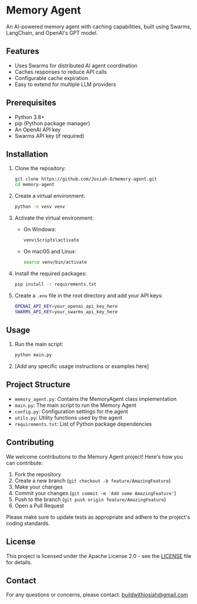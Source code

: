 ﻿# Memory Agent

An AI-powered memory agent with caching capabilities, built using Swarms, LangChain, and OpenAI's GPT model.

## Features

- Uses Swarms for distributed AI agent coordination
- Caches responses to reduce API calls
- Configurable cache expiration
- Easy to extend for multiple LLM providers

## Prerequisites

- Python 3.8+
- pip (Python package manager)
- An OpenAI API key
- Swarms API key (if required)

## Installation

1. Clone the repository:
   ```bash
   git clone https://github.com/Josiah-O/memory-agent.git
   cd memory-agent
   ```

2. Create a virtual environment:
   ```bash
   python -m venv venv
   ```

3. Activate the virtual environment:
   - On Windows:
     ```bash
     venv\Scripts\activate
     ```
   - On macOS and Linux:
     ```bash
     source venv/bin/activate
     ```

4. Install the required packages:
   ```bash
   pip install -r requirements.txt
   ```

5. Create a `.env` file in the root directory and add your API keys:
   ```bash
   OPENAI_API_KEY=your_openai_api_key_here
   SWARMS_API_KEY=your_swarms_api_key_here
   ```

## Usage

1. Run the main script:
   ```bash
   python main.py
   ```

2. [Add any specific usage instructions or examples here]

## Project Structure

- `memory_agent.py`: Contains the MemoryAgent class implementation
- `main.py`: The main script to run the Memory Agent
- `config.py`: Configuration settings for the agent
- `utils.py`: Utility functions used by the agent
- `requirements.txt`: List of Python package dependencies

## Contributing

We welcome contributions to the Memory Agent project! Here's how you can contribute:

1. Fork the repository
2. Create a new branch (`git checkout -b feature/AmazingFeature`)
3. Make your changes
4. Commit your changes (`git commit -m 'Add some AmazingFeature'`)
5. Push to the branch (`git push origin feature/AmazingFeature`)
6. Open a Pull Request

Please make sure to update tests as appropriate and adhere to the project's coding standards.

## License

This project is licensed under the Apache License 2.0 - see the [LICENSE](LICENSE) file for details.

## Contact

For any questions or concerns, please contact: buildwithjosiah@gmail.com
